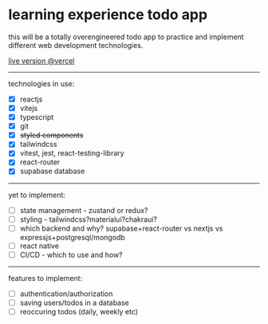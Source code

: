 # learning experience todo app

this will be a totally overengineered todo app to practice and implement different web development technologies.

[live version @vercel](https://todo-app-beta-dusky.vercel.app/)

---

technologies in use:

- [x] reactjs
- [x] vitejs
- [x] typescript
- [x] git
- [x] ~~styled components~~
- [x] tailwindcss
- [x] vitest, jest, react-testing-library
- [x] react-router
- [x] supabase database

---

yet to implement:

- [ ] state management - zustand or redux?
- [ ] styling - tailwindcss?materialui?chakraui?
- [ ] which backend and why? supabase+react-router vs nextjs vs expressjs+postgresql/mongodb
- [ ] react native
- [ ] CI/CD - which to use and how?

---

features to implement:

- [ ] authentication/authorization
- [ ] saving users/todos in a database
- [ ] reoccuring todos (daily, weekly etc)
